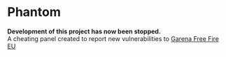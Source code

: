 # Phantom
**Development of this project has now been stopped.**\
A cheating panel created to report new vulnerabilities to [Garena Free Fire EU](https://discord.gg/freefireeu)
